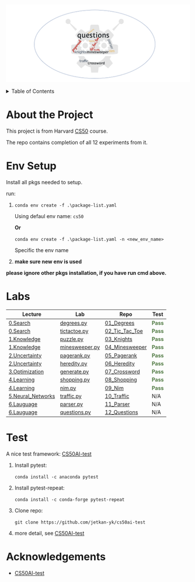 ![1674018973141](image/README/1674018973141.png)

<details>
  <summary>Table of Contents</summary>
  <ol>
    <li>
        <a href="#about-the-project">About The Project</a>
    </li>
    <li>
        <a href="#env-setup">Env Setup</a>
    </li>
    <li><a href="#labs">Labs</a>
    <li><a href="#test">Test</a>
    </li>
    <li><a href="#acknowledgements">Acknowledgements</a></li>
  </ol>
</details>

# About the Project

This project is from Harvard [CS50](https://cs50.harvard.edu/ai/2020/) course.

The repo contains completion of all 12 experiments from it.

# Env Setup

Install all pkgs needed to setup.

run:

1. `conda env create -f .\package-list.yaml`

   Using defaul env name: `cs50`

   **Or**

   `conda env create -f .\package-list.yaml -n <new_env_name>`

   Specific the env name
2. **make sure new env is used**

**please ignore other pkgs installation, if you have run cmd above.**

# Labs

| Lecture            | Lab             | Repo            | Test                                         |
| ------------------ | --------------- | --------------- | -------------------------------------------- |
| [0.Search](./notes/lecture0.md)          | [degrees.py](./projects/01_degrees/degrees.py)     | [01_Degrees](./reports/01_degrees.md)     | <b style="color: #4F7942" >Pass </b> |
| [0.Search](./notes/lecture0.md)          | [tictactoe.py](./projects/02_tic_tac_toe/tictactoe.py) | [02_Tic_Tac_Toe](./reports/02_tic_tac_toe.md) | <b style="color: #4F7942" >Pass </b> |
| [1.Knowledge](./notes/lecture1.md)       | [puzzle.py](./projects/03_knights/puzzle.py)     | [03_Knights](./reports/03_knights.md)     | <b style="color: #4F7942" >Pass </b> |
| [1.Knowledge](./notes/lecture1.md)       | [minesweeper.py](./projects/04_minesweeper/minesweeper.py) | [04_Minesweeper](./reports/04_minesweeper.md) | <b style="color: #4F7942" >Pass </b> |
| [2.Uncertainty](./notes/lecture2.md)     | [pagerank.py](./projects/05_pagerank/pagerank.py)    | [05_Pagerank](./reports/05_pagerank.md)    | <b style="color: #4F7942" >Pass </b> |
| [2.Uncertainty](./notes/lecture2.md)     | [heredity.py](./projects/06_heredity/heredity.py)    | [06_Heredity](./reports/06_heredity.md)    | <b style="color: #4F7942" >Pass </b> |
| [3.Optimization](./notes/lecture3.md)    | [generate.py](./projects/07_crossword/generate.py)   | [07_Crossword](./reports/07_crossword.md)   | <b style="color: #4F7942" >Pass </b> |
| [4.Learning](./notes/lecture4.md)        | [shopping.py](./projects/08_shopping/shopping.py)    | [08_Shopping](./reports/08_shopping.md)    | <b style="color: #4F7942" >Pass </b> |
| [4.Learning](./notes/lecture4.md)        | [nim.py](./projects/09_nim/nim.py)         | [09_Nim](./reports/09_nim.md)         | <b style="color: #4F7942" >Pass </b> |
| [5.Neural_Networks](./notes/lecture5.md) | [traffic.py](./projects/10_traffic/traffic.py)     | [10_Traffic](./reports/10_traffic.md)     | N/A                                          |
| [6.Lauguage](./notes//lecture6.md)        | [parser.py](./projects/11_parser/parser.py)      | [11_Parser](./reports/11_parser.md)      | N/A                                          |
| [6.Lauguage](./notes/lecture6.md)        | [questions.py](./projects/12_questions/questions.py)   | [12_Questions](./reports/12_question.md)   | N/A                                          |

# Test

A nice test framework: [CS50AI-test](https://github.com/jetkan-yk/cs50ai-test)

1. Install pytest:

   `conda install -c anaconda pytest`
2. Install pytest-repeat:

   `conda install -c conda-forge pytest-repeat`
3. Clone repo:

   `git clone https://github.com/jetkan-yk/cs50ai-test`
4. more detail, see [CS50AI-test](https://github.com/jetkan-yk/cs50ai-test)

# Acknowledgements

- [CS50AI-test](https://github.com/jetkan-yk/cs50ai-test)
